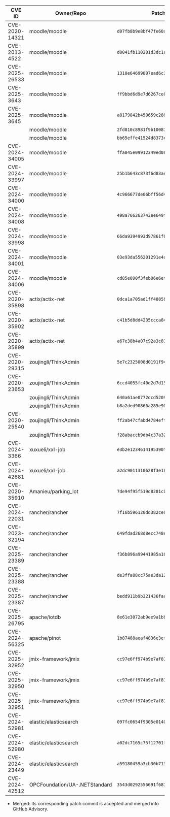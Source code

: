 | CVE ID        | Owner/Repo                  | Patch Commit                                  | Status | Commit Link |
|---------------|-----------------------------|-----------------------------------------------|--------|-------------|
| CVE-2020-14321| moodle/moodle               | `d07fb8b9e8bf47fe60ad2aea553329bd1fb96e37`    | Merged | [Link](https://github.com/moodle/moodle/commit/d07fb8b9e8bf47fe60ad2aea553329bd1fb96e37) |
| CVE-2013-4522 | moodle/moodle               | `d0041fb110201d3dc1a4546eca8b6108b440d1c5`    | Merged | [Link](https://github.com/moodle/moodle/commit/d0041fb110201d3dc1a4546eca8b6108b440d1c5) |
| CVE-2025-26533| moodle/moodle               | `1310e64699807ead6c38ee89354ac57c503c2836`    | Merged | [Link](https://github.com/moodle/moodle/commit/1310e64699807ead6c38ee89354ac57c503c2836) |
| CVE-2025-3643 | moodle/moodle               | `ff9bbd6d9e7d6267ce85e6c9afbeb19581f2a85f`    | Merged | [Link](https://github.com/moodle/moodle/commit/ff9bbd6d9e7d6267ce85e6c9afbeb19581f2a85f) |
| CVE-2025-3645 | moodle/moodle               | `a8179842b450659c288f284e06361a4fbab8742a`    | Merged | [Link](https://github.com/moodle/moodle/commit/a8179842b450659c288f284e06361a4fbab8742a) |
|               | moodle/moodle               | `2fd810c8981f9b10087467a3b8fce779b157200f`    | Merged | [Link](https://github.com/moodle/moodle/commit/2fd810c8981f9b10087467a3b8fce779b157200f) |
|               | moodle/moodle               | `bb65effe41524d8373c1dc499c3323ac469ea558`    | Merged | [Link](https://github.com/moodle/moodle/commit/bb65effe41524d8373c1dc499c3323ac469ea558) |
| CVE-2024-34005| moodle/moodle               | `ffa045e09912349ed08d6591ec84cb83e57235cc`    | Merged | [Link](https://github.com/moodle/moodle/commit/ffa045e09912349ed08d6591ec84cb83e57235cc) |
| CVE-2024-33997| moodle/moodle               | `25b1b643c873f6d83ae61903012896b2811fa3bb`    | Merged | [Link](https://github.com/moodle/moodle/commit/25b1b643c873f6d83ae61903012896b2811fa3bb) |
| CVE-2024-34000| moodle/moodle               | `4c966677de06bff56d46d55c419049f78e70f017`    | Merged | [Link](https://github.com/moodle/moodle/commit/4c966677de06bff56d46d55c419049f78e70f017) |
| CVE-2024-34008| moodle/moodle               | `498a766263743ee649f6874e440a94517a077e2`    | Merged | [Link](https://github.com/moodle/moodle/commit/498a766263743ee649f6874e440a94517a077e2) |
| CVE-2024-33998| moodle/moodle               | `66da9394993d97861f6c80bc4ec4ee9b513d2f33`    | Merged | [Link](https://github.com/moodle/moodle/commit/66da9394993d97861f6c80bc4ec4ee9b513d2f33) |
| CVE-2024-34001| moodle/moodle               | `03e93da556201291e4a345d353a06d08d5d04dd6`    | Merged | [Link](https://github.com/moodle/moodle/commit/03e93da556201291e4a345d353a06d08d5d04dd6) |
| CVE-2024-34006| moodle/moodle               | `cd85e090f3feb06e6eff65d1499a67353d82d3cb`    | Merged | [Link](https://github.com/moodle/moodle/commit/cd85e090f3feb06e6eff65d1499a67353d82d3cb) |
| CVE-2020-35898| actix/actix-net             | `0dca1a705ad1ff4885b3491ecb809a808e1de66c`    | Merged | [Link](https://github.com/actix/actix-net/commit/0dca1a705ad1ff4885b3491ecb809a808e1de66c) |
| CVE-2020-35902| actix/actix-net             | `c41b5d8dd4235ccca84d0b687996615c0c64d956`    | Merged | [Link](https://github.com/actix/actix-net/commit/c41b5d8dd4235ccca84d0b687996615c0c64d956) |
| CVE-2020-35899| actix/actix-net             | `a67e38b4a07c92a3c81fa833f9eb1e91e74e39b7`    | Merged | [Link](https://github.com/actix/actix-net/commit/a67e38b4a07c92a3c81fa833f9eb1e91e74e39b7) |
| CVE-2020-29315| zoujingli/ThinkAdmin        | `5e7c2325008d0191f941666b5589c08a070ce838`    | Merged | [Link](https://github.com/zoujingli/ThinkAdmin/commit/5e7c2325008d0191f941666b5589c08a070ce838) |
| CVE-2020-23653| zoujingli/ThinkAdmin        | `6ccd4055fc40d2d7d154920a1859a7c19774bd1a`    | Merged | [Link](https://github.com/zoujingli/ThinkAdmin/commit/6ccd4055fc40d2d7d154920a1859a7c19774bd1a) |
|               | zoujingli/ThinkAdmin        | `640a61ae0772dcd5209d74dff8ad373e61e8ad8c`    | Merged | [Link](https://github.com/zoujingli/ThinkAdmin/commit/640a61ae0772dcd5209d74dff8ad373e61e8ad8c) |
|               | zoujingli/ThinkAdmin        | `b8a2ded90866a285e9022c842e546d8a6fa5fa6d`    | Merged | [Link](https://github.com/zoujingli/ThinkAdmin/commit/b8a2ded90866a285e9022c842e546d8a6fa5fa6d) |
| CVE-2020-25540| zoujingli/ThinkAdmin        | `ff2ab47cfabd4784effbf72a2a386c5d25c43a9a`    | Merged | [Link](https://github.com/zoujingli/ThinkAdmin/commit/ff2ab47cfabd4784effbf72a2a386c5d25c43a9a) |
|               | zoujingli/ThinkAdmin        | `f28abaccb9db4c37a32d237c7c76e392d7f544f1`    | Merged | [Link](https://github.com/zoujingli/ThinkAdmin/commit/f28abaccb9db4c37a32d237c7c76e392d7f544f1) |
| CVE-2024-3366 | xuxueli/xxl-job             | `e3b2e1234614195390f46e26c15cd4881bd4dbe3`    | Merged | [Link](https://github.com/xuxueli/xxl-job/commit/e3b2e1234614195390f46e26c15cd4881bd4dbe3) |
| CVE-2024-42681| xuxueli/xxl-job             | `a2dc9011310628f3e18c3a5095e7e6a946d017bd`    | Merged | [Link](https://github.com/xuxueli/xxl-job/commit/a2dc9011310628f3e18c3a5095e7e6a946d017bd) |
| CVE-2020-35910| Amanieu/parking_lot         | `7de94f95f519d8281cb48457964065b463d26736`    | Merged | [Link](https://github.com/Amanieu/parking_lot/commit/7de94f95f519d8281cb48457964065b463d26736) |
| CVE-2024-22031| rancher/rancher             | `7f16b596120dd382ce6e9ed0baf83bc23f633054`    | Merged | [Link](https://github.com/rancher/rancher/commit/7f16b596120dd382ce6e9ed0baf83bc23f633054) |
| CVE-2023-32194| rancher/rancher             | `649fdad268d8ecc748e9fdcca2ddcfdc900f9eaa`    | Merged | [Link](https://github.com/rancher/rancher/commit/649fdad268d8ecc748e9fdcca2ddcfdc900f9eaa) |
| CVE-2025-23389| rancher/rancher             | `f36b896a99441985a1658e1b8c504d77e52fee4f`    | Merged | [Link](https://github.com/rancher/rancher/commit/f36b896a99441985a1658e1b8c504d77e52fee4f) |
| CVE-2025-23388| rancher/rancher             | `de3ffa88cc75ae3da122bd36a4489663b5157ee3`    | Merged | [Link](https://github.com/rancher/rancher/commit/de3ffa88cc75ae3da122bd36a4489663b5157ee3) |
| CVE-2025-23387| rancher/rancher             | `bedd911b9b321436faa2d9e20a161f6ac396aa74`    | Merged | [Link](https://github.com/rancher/rancher/commit/bedd911b9b321436faa2d9e20a161f6ac396aa74) |
| CVE-2025-26795| apache/iotdb                | `8e61e3072ab9ee9a1bbf6c3230014111965462bf`    | Merged | [Link](https://github.com/apache/iotdb/commit/8e61e3072ab9ee9a1bbf6c3230014111965462bf) |
| CVE-2024-56325| apache/pinot                | `1b87488aeaf4836e3ef25b426ebbf1ad5a68e68f`    | Merged | [Link](https://github.com/apache/pinot/commit/1b87488aeaf4836e3ef25b426ebbf1ad5a68e68f) |
| CVE-2025-32952| jmix-framework/jmix         | `cc97e6ff974b9e7af8160fab39cc5866169daa37`    | Merged | [Link](https://github.com/jmix-framework/jmix/commit/cc97e6ff974b9e7af8160fab39cc5866169daa37) |
| CVE-2025-32950| jmix-framework/jmix         | `cc97e6ff974b9e7af8160fab39cc5866169daa37`    | Merged | [Link](https://github.com/jmix-framework/jmix/commit/cc97e6ff974b9e7af8160fab39cc5866169daa37) |
| CVE-2025-32951| jmix-framework/jmix         | `cc97e6ff974b9e7af8160fab39cc5866169daa37`    | Merged | [Link](https://github.com/jmix-framework/jmix/commit/cc97e6ff974b9e7af8160fab39cc5866169daa37) |
| CVE-2024-52981| elastic/elasticsearch       | `097fc0654f9305e01402a06c82926bb04ebe5495`    | Merged | [Link](https://github.com/elastic/elasticsearch/commit/097fc0654f9305e01402a06c82926bb04ebe5495) |
| CVE-2024-52980| elastic/elasticsearch       | `a02dc7165c75f12701f8d47a2bdefe5283735267`    | Merged | [Link](https://github.com/elastic/elasticsearch/commit/a02dc7165c75f12701f8d47a2bdefe5283735267) |
| CVE-2024-23449| elastic/elasticsearch       | `a59180459a3cb30b71399d778943cab4ac2191c4`    | Merged | [Link](https://github.com/elastic/elasticsearch/commit/a59180459a3cb30b71399d778943cab4ac2191c4) |
| CVE-2024-42512| OPCFoundation/UA-.NETStandard | `3543d0292556691f681e39145e2de4526b90487d` | Merged | [Link](https://github.com/OPCFoundation/UA-.NETStandard/commit/3543d0292556691f681e39145e2de4526b90487d) |



* Merged: Its corresponding patch commit is accepted and merged into GitHub Advisory.
